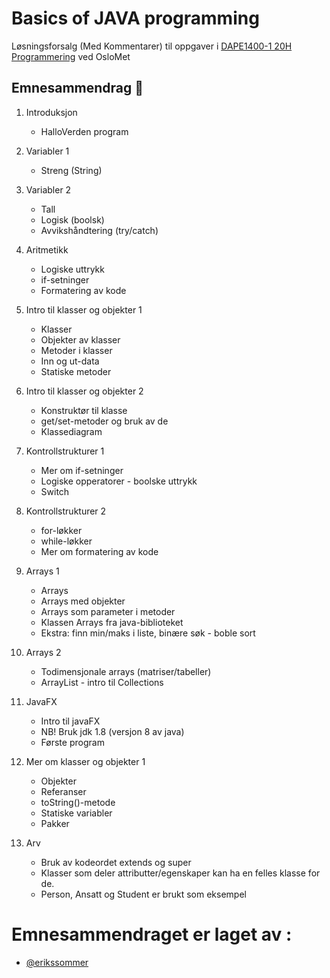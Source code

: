 
# Basics of JAVA programming

Løsningsforsalg (Med Kommentarer) til oppgaver i [DAPE1400-1 20H Programmering](https://student.oslomet.no/studier/-/studieinfo/emne/DAPE1400/2020/HØST) ved OsloMet 



## Emnesammendrag 📝

1. Introduksjon
    - HalloVerden program

2. Variabler 1
    - Streng (String)

3. Variabler 2 
    - Tall
    - Logisk (boolsk)
    - Avvikshåndtering (try/catch)

4. Aritmetikk 
    - Logiske uttrykk
    - if-setninger
    - Formatering av kode

5. Intro til klasser og objekter 1 
    - Klasser
    - Objekter av klasser
    - Metoder i klasser
    - Inn og ut-data
    - Statiske metoder

6. Intro til klasser og objekter 2 
    - Konstruktør til klasse
    - get/set-metoder og bruk av de
    - Klassediagram

7. Kontrollstrukturer 1 
    - Mer om if-setninger
    - Logiske opperatorer - boolske uttrykk
    - Switch

8. Kontrollstrukturer 2 
    - for-løkker
    - while-løkker
    - Mer om formatering av kode

9. Arrays 1 
    - Arrays
    - Arrays med objekter
    - Arrays som parameter i metoder
    - Klassen Arrays fra java-biblioteket
    - Ekstra: finn min/maks i liste, binære søk - boble sort

10. Arrays 2 
    - Todimensjonale arrays (matriser/tabeller)
    - ArrayList - intro til Collections

11. JavaFX 
    - Intro til javaFX
    - NB! Bruk jdk 1.8 (versjon 8 av java)
    - Første program

12. Mer om klasser og objekter 1 
    - Objekter
    - Referanser
    - toString()-metode
    - Statiske variabler
    - Pakker

13. Arv ‍
    - Bruk av kodeordet extends og super
    - Klasser som deler attributter/egenskaper kan ha en felles klasse for de.
    - Person, Ansatt og Student er brukt som eksempel


#
#

# Emnesammendraget er laget av : 
- [@erikssommer](https://github.com/erikssommer)



